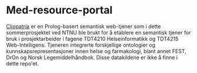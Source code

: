 # Med-resource-portal

[Cliopatria](https://github.com/ClioPatria/ClioPatria) er en Prolog-basert semantisk web-tjener som i dette sommerprosjektet ved NTNU ble brukt for å etablere en semantisk tjener for bruk i prosjektarbeider i fagene TDT4210 Helseinformatikk og TDT4215 Web-Intelligens. Tjeneren integrerte forskjellige ontologier og kunnskapsrepresentasjoner innen helse og farmakologi, blant annet FEST, DrOn og Norsk Legemiddelhåndbok. Disse datakildene er ikke å finne i dette repo'et.
